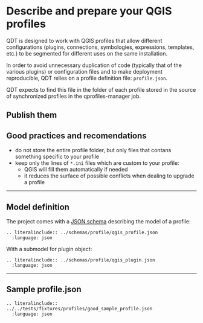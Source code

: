 # Describe and prepare your QGIS profiles

QDT is designed to work with QGIS profiles that allow different configurations (plugins, connections, symbologies, expressions, templates, etc.) to be segmented for different uses on the same installation.

In order to avoid unnecessary duplication of code (typically that of the various plugins) or configuration files and to make deployment reproducible, QDT relies on a profile definition file: `profile.json`.

QDT expects to find this file in the folder of each profile stored in the source of synchronized profiles in the qprofiles-manager job.

## Publish them

## Good practices and recomendations

- do not store the entire profile folder, but only files that contans something specific to your profile
- keep only the lines of `*.ini` files which are custom to your profile:
  - QGIS will fill them automatically if needed
  - it reduces the surface of possible conflicts when dealing to upgrade a profile

----

## Model definition

The project comes with a [JSON schema]("https://raw.githubusercontent.com/Guts/qgis-deployment-cli/main/docs/schemas/profile/qgis_profile.json",) describing the model of a profile:

```{eval-rst}
.. literalinclude:: ../schemas/profile/qgis_profile.json
  :language: json
```

With a submodel for plugin object:

```{eval-rst}
.. literalinclude:: ../schemas/profile/qgis_plugin.json
  :language: json
```

----

## Sample profile.json

```{eval-rst}
.. literalinclude:: ../../tests/fixtures/profiles/good_sample_profile.json
  :language: json
```
